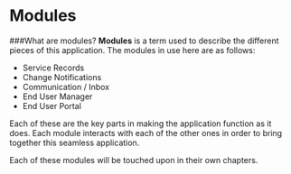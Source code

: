 # Modules
###What are modules?
**Modules** is a term used to describe the different pieces of this application. The modules in use here are as follows:
- Service Records
- Change Notifications
- Communication / Inbox
- End User Manager
- End User Portal

Each of these are the key parts in making the application function as it does. Each module interacts with each of the other ones in order to bring together this seamless application.

Each of these modules will be touched upon in their own chapters.
